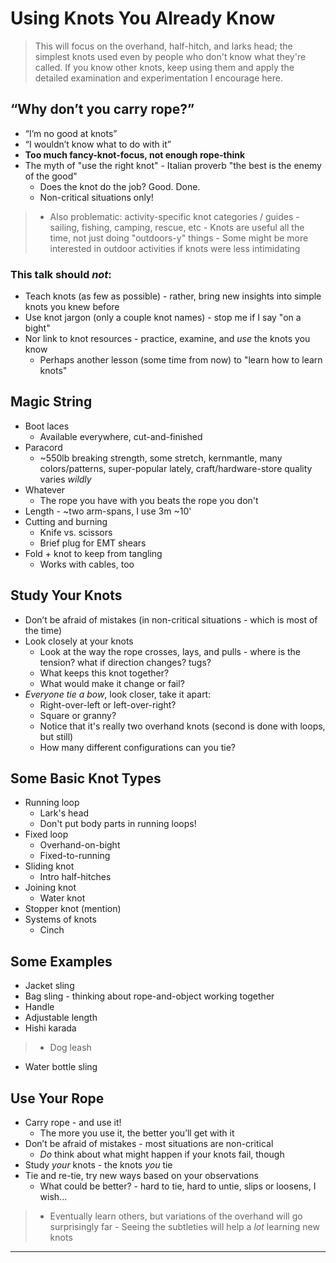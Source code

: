 Using Knots You Already Know
============================

> This will focus on the overhand, half-hitch, and larks head; the simplest knots used even by people who don't know what they're called.  If you know other knots, keep using them and apply the detailed examination and experimentation I encourage here.


“Why don’t you carry rope?”
---------------------------
- “I’m no good at knots”
- “I wouldn’t know what to do with it”
- **Too much fancy-knot-focus, not enough rope-think**
- The myth of "use the right knot" - Italian proverb "the best is the enemy of the good"
    - Does the knot do the job?  Good.  Done.
    - Non-critical situations only!

>- Also problematic: activity-specific knot categories / guides - sailing, fishing, camping, rescue, etc
    - Knots are useful all the time, not just doing "outdoors-y" things
    - Some might be more interested in outdoor activities if knots were less intimidating

### This talk should _not_:
- Teach knots (as few as possible) - rather, bring new insights into simple knots you knew before
- Use knot jargon (only a couple knot names) - stop me if I say "on a bight"
- Nor link to knot resources - practice, examine, and _use_ the knots you know
    - Perhaps another lesson (some time from now) to "learn how to learn knots"


Magic String
------------
- Boot laces
    - Available everywhere, cut-and-finished
- Paracord
    - ~550lb breaking strength, some stretch, kernmantle, many colors/patterns, super-popular lately, craft/hardware-store quality varies _wildly_
- Whatever
    - The rope you have with you beats the rope you don't
- Length - ~two arm-spans, I use 3m ~10'
- Cutting and burning
    - Knife vs. scissors
    - Brief plug for EMT shears
- Fold + knot to keep from tangling
    - Works with cables, too


Study Your Knots
----------------
- Don’t be afraid of mistakes (in non-critical situations - which is most of the time)
- Look closely at your knots
    - Look at the way the rope crosses, lays, and pulls - where is the tension?  what if direction changes?  tugs?
    - What keeps this knot together?  
    - What would make it change or fail?
- *Everyone tie a bow*, look closer, take it apart:
    - Right-over-left or left-over-right?
    - Square or granny?
    - Notice that it's really two overhand knots (second is done with loops, but still)
    - How many different configurations can you tie?


Some Basic Knot Types
---------------------
- Running loop
    - Lark's head
    - Don't put body parts in running loops!
- Fixed loop
    - Overhand-on-bight
    - Fixed-to-running
- Sliding knot
    - Intro half-hitches
- Joining knot
    - Water knot
- Stopper knot (mention)
- Systems of knots
    - Cinch


Some Examples
-------------
- Jacket sling
- Bag sling - thinking about rope-and-object working together
- Handle
- Adjustable length
- Hishi karada

>- Dog leash
- Water bottle sling


Use Your Rope
-------------
- Carry rope - and use it!
    - The more you use it, the better you’ll get with it
- Don’t be afraid of mistakes - most situations are non-critical
    - _Do_ think about what might happen if your knots fail, though
- Study _your_ knots - the knots _you_ tie
- Tie and re-tie, try new ways based on your observations
    - What could be better? - hard to tie, hard to untie, slips or loosens, I wish...

>- Eventually learn others, but variations of the overhand will go surprisingly far
    - Seeing the subtleties will help a _lot_ learning new knots

---
